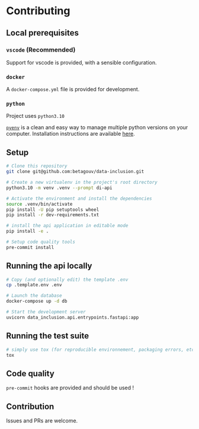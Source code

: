 # Contributing

## Local prerequisites

### `vscode` (Recommended)

Support for vscode is provided, with a sensible configuration.

### `docker`

A `docker-compose.yml` file is provided for development.

### `python`

Project uses `python3.10`

[`pyenv`](https://github.com/pyenv/pyenv) is a clean and easy way to manage multiple python versions on your computer. Installation instructions are available [here](https://github.com/pyenv/pyenv-installer).

## Setup

```bash
# Clone this repository
git clone git@github.com:betagouv/data-inclusion.git

# Create a new virtualenv in the project's root directory
python3.10 -m venv .venv --prompt di-api

# Activate the environment and install the dependencies
source .venv/bin/activate
pip install -U pip setuptools wheel
pip install -r dev-requirements.txt

# install the api application in editable mode
pip install -e .

# Setup code quality tools
pre-commit install
```

## Running the api locally

```bash
# Copy (and optionally edit) the template .env
cp .template.env .env

# Launch the database
docker-compose up -d db

# Start the development server
uvicorn data_inclusion.api.entrypoints.fastapi:app
```

## Running the test suite

```bash
# simply use tox (for reproducible environnement, packaging errors, etc.)
tox
```

## Code quality

`pre-commit` hooks are provided and should be used !

## Contribution

Issues and PRs are welcome.
